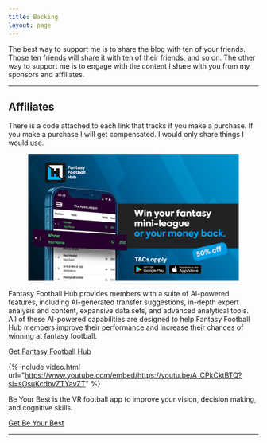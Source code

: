 ```yaml
---
title: Backing
layout: page
---
```


The best way to support me is to share the blog with ten of your friends. Those ten friends will share it with ten of their friends, and so on. The other way to support me is to engage with the content I share with you from my sponsors and affiliates.

---

## Affiliates 

There is a code attached to each link that tracks if you make a purchase. If you make a purchase I will get compensated. I would only share things I would use.

<figure>
    <img src="https://raw.githubusercontent.com/kyleboas/images/main/uploads/2024/07/30/Image-30Jul2024_01:58:18.png">
</figure>

Fantasy Football Hub provides members with a suite of AI-powered features, including AI-generated transfer suggestions, in-depth expert analysis and content, expansive data sets, and advanced analytical tools. All of these AI-powered capabilities are designed to help Fantasy Football Hub members improve their performance and increase their chances of winning at fantasy football.
 
[Get Fantasy Football Hub](https://fantasyfootballhub.co.uk/join?via=tacticsjournal)

{% include video.html url="https://www.youtube.com/embed/https://youtu.be/A_CPkCktBTQ?si=sOsuKcdbvZTYavZT" %}

Be Your Best is the VR football app to improve your vision, decision making, and cognitive skills. 

[Get Be Your Best](https://www.portal.beyourbest.com/?via=tacticsjournal)

---
